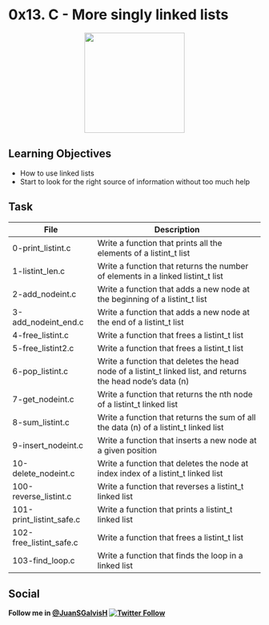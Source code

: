 # 0x13. C - More singly linked lists

<p align="center">
<img src="https://bit.ly/33dXNGY" width="200px" heigth="200px">
</p>

## Learning Objectives
- How to use linked lists
- Start to look for the right source of information without too much help

## Task

File | Description
--|--
0-print_listint.c | Write a function that prints all the elements of a listint_t list
1-listint_len.c | Write a function that returns the number of elements in a linked listint_t list
2-add_nodeint.c | Write a function that adds a new node at the beginning of a listint_t list
3-add_nodeint_end.c | Write a function that adds a new node at the end of a listint_t list
4-free_listint.c | Write a function that frees a listint_t list
5-free_listint2.c | Write a function that frees a listint_t list
6-pop_listint.c | Write a function that deletes the head node of a listint_t linked list, and returns the head node’s data (n)
7-get_nodeint.c | Write a function that returns the nth node of a listint_t linked list
8-sum_listint.c | Write a function that returns the sum of all the data (n) of a listint_t linked list
9-insert_nodeint.c | Write a function that inserts a new node at a given position
10-delete_nodeint.c | Write a function that deletes the node at index index of a listint_t linked list
100-reverse_listint.c | Write a function that reverses a listint_t linked list
101-print_listint_safe.c | Write a function that prints a listint_t linked list
102-free_listint_safe.c | Write a function that frees a listint_t list
103-find_loop.c | Write a function that finds the loop in a linked list

## Social
**Follow me in [@JuanSGalvisH](https://twitter.com/JuanSGalvisH) [![Twitter Follow](https://img.shields.io/twitter/url/https/github.com/tterb/hyde.svg?style=social)](https://twitter.com/JuanSGalvisH)**

